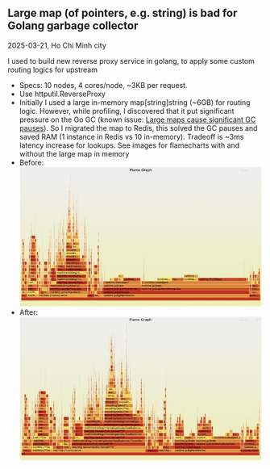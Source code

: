 ## Large map (of pointers, e.g. string) is bad for Golang garbage collector
2025-03-21, Ho Chi Minh city

I used to build new reverse proxy service in golang, to apply some custom routing logics for upstream
- Specs: 10 nodes, 4 cores/node, ~3KB per request.
- Use httputil.ReverseProxy 
- Initially I used a large in-memory map[string]string (~6GB) for routing logic. However, while profiling, I discovered that it put significant pressure on the Go GC (known issue: [Large maps cause significant GC pauses](https://github.com/golang/go/issues/9477)). So I migrated the map to Redis, this solved the GC pauses and saved RAM (1 instance in Redis vs 10 in-memory). Tradeoff is ~3ms latency increase for lookups. See images for flamecharts with and without the large map in memory
- Before:  
![Alt text for the image](../go_gc_before.jpeg)
- After:  
![Alt text for the image](../go_gc_after.jpeg)